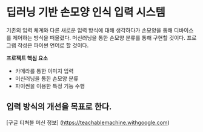 딥러닝 기반 손모양 인식 입력 시스템
==================================

기존의 입력 체계와 다른 새로운 입력 방식에 대해 생각하다가 손모양을 통해 디바이스를 제어하는 방식을 떠올렸다. 머신러닝을 통한 손모양 분류를 통해 구현할 것이다. 프로그램 작성은 파이썬 언어로 할 것이다.

**프로젝트 핵심 요소**

- 카메라를 통한 이미지 입력
- 머신러닝을 통한 손모양 분류
- 파이썬을 이용한 특정 기능 수행

## 입력 방식의 개선을 목표로 한다.

[구글 티쳐블 머신 정보] (https://teachablemachine.withgoogle.com)
